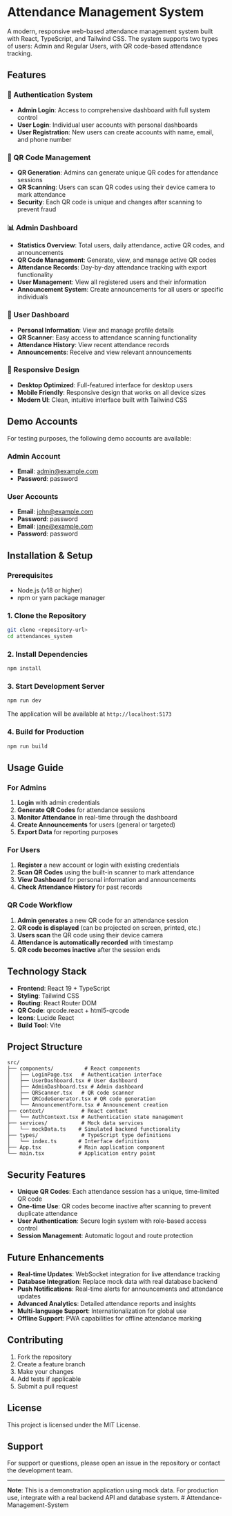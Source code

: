 # Attendance Management System

A modern, responsive web-based attendance management system built with React, TypeScript, and Tailwind CSS. The system supports two types of users: Admin and Regular Users, with QR code-based attendance tracking.

## Features

### 🔐 Authentication System
- **Admin Login**: Access to comprehensive dashboard with full system control
- **User Login**: Individual user accounts with personal dashboards
- **User Registration**: New users can create accounts with name, email, and phone number

### 📱 QR Code Management
- **QR Generation**: Admins can generate unique QR codes for attendance sessions
- **QR Scanning**: Users can scan QR codes using their device camera to mark attendance
- **Security**: Each QR code is unique and changes after scanning to prevent fraud

### 📊 Admin Dashboard
- **Statistics Overview**: Total users, daily attendance, active QR codes, and announcements
- **QR Code Management**: Generate, view, and manage active QR codes
- **Attendance Records**: Day-by-day attendance tracking with export functionality
- **User Management**: View all registered users and their information
- **Announcement System**: Create announcements for all users or specific individuals

### 👤 User Dashboard
- **Personal Information**: View and manage profile details
- **QR Scanner**: Easy access to attendance scanning functionality
- **Attendance History**: View recent attendance records
- **Announcements**: Receive and view relevant announcements

### 📱 Responsive Design
- **Desktop Optimized**: Full-featured interface for desktop users
- **Mobile Friendly**: Responsive design that works on all device sizes
- **Modern UI**: Clean, intuitive interface built with Tailwind CSS

## Demo Accounts

For testing purposes, the following demo accounts are available:

### Admin Account
- **Email**: admin@example.com
- **Password**: password

### User Accounts
- **Email**: john@example.com
- **Password**: password
- **Email**: jane@example.com
- **Password**: password

## Installation & Setup

### Prerequisites
- Node.js (v18 or higher)
- npm or yarn package manager

### 1. Clone the Repository
```bash
git clone <repository-url>
cd attendances_system
```

### 2. Install Dependencies
```bash
npm install
```

### 3. Start Development Server
```bash
npm run dev
```

The application will be available at `http://localhost:5173`

### 4. Build for Production
```bash
npm run build
```

## Usage Guide

### For Admins

1. **Login** with admin credentials
2. **Generate QR Codes** for attendance sessions
3. **Monitor Attendance** in real-time through the dashboard
4. **Create Announcements** for users (general or targeted)
5. **Export Data** for reporting purposes

### For Users

1. **Register** a new account or login with existing credentials
2. **Scan QR Codes** using the built-in scanner to mark attendance
3. **View Dashboard** for personal information and announcements
4. **Check Attendance History** for past records

### QR Code Workflow

1. **Admin generates** a new QR code for an attendance session
2. **QR code is displayed** (can be projected on screen, printed, etc.)
3. **Users scan** the QR code using their device camera
4. **Attendance is automatically recorded** with timestamp
5. **QR code becomes inactive** after the session ends

## Technology Stack

- **Frontend**: React 19 + TypeScript
- **Styling**: Tailwind CSS
- **Routing**: React Router DOM
- **QR Code**: qrcode.react + html5-qrcode
- **Icons**: Lucide React
- **Build Tool**: Vite

## Project Structure

```
src/
├── components/          # React components
│   ├── LoginPage.tsx   # Authentication interface
│   ├── UserDashboard.tsx # User dashboard
│   ├── AdminDashboard.tsx # Admin dashboard
│   ├── QRScanner.tsx   # QR code scanner
│   ├── QRCodeGenerator.tsx # QR code generation
│   └── AnnouncementForm.tsx # Announcement creation
├── context/            # React context
│   └── AuthContext.tsx # Authentication state management
├── services/           # Mock data services
│   └── mockData.ts    # Simulated backend functionality
├── types/              # TypeScript type definitions
│   └── index.ts       # Interface definitions
├── App.tsx            # Main application component
└── main.tsx           # Application entry point
```

## Security Features

- **Unique QR Codes**: Each attendance session has a unique, time-limited QR code
- **One-time Use**: QR codes become inactive after scanning to prevent duplicate attendance
- **User Authentication**: Secure login system with role-based access control
- **Session Management**: Automatic logout and route protection

## Future Enhancements

- **Real-time Updates**: WebSocket integration for live attendance tracking
- **Database Integration**: Replace mock data with real database backend
- **Push Notifications**: Real-time alerts for announcements and attendance updates
- **Advanced Analytics**: Detailed attendance reports and insights
- **Multi-language Support**: Internationalization for global use
- **Offline Support**: PWA capabilities for offline attendance marking

## Contributing

1. Fork the repository
2. Create a feature branch
3. Make your changes
4. Add tests if applicable
5. Submit a pull request

## License

This project is licensed under the MIT License.

## Support

For support or questions, please open an issue in the repository or contact the development team.

---

**Note**: This is a demonstration application using mock data. For production use, integrate with a real backend API and database system.
#   A t t e n d a n c e - M a n a g e m e n t - S y s t e m  
 